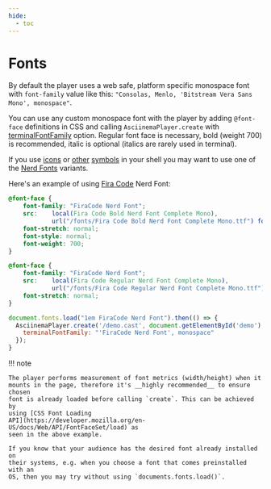 ```yaml
---
hide:
  - toc
---
```


# Fonts

By default the player uses a web safe, platform specific monospace font with
`font-family` value like this: `"Consolas, Menlo, 'Bitstream Vera Sans Mono',
monospace"`.

You can use any custom monospace font with the player by adding `@font-face`
definitions in CSS and calling `AsciinemaPlayer.create` with
[terminalFontFamily](../options/#terminalfontfamily) option. Regular font face
is necessary, bold (weight 700) is recommended, italic is optional (italics are
rarely used in terminal).

If you use [icons](https://fontawesome.com/) or
[other](https://github.com/powerline/powerline)
[symbols](https://github.com/romkatv/powerlevel10k) in your shell you may want
to use one of the [Nerd Fonts](https://www.nerdfonts.com/) variants.

Here's an example of using [Fira Code](https://github.com/tonsky/FiraCode) Nerd
Font:

```css title="app.css"
@font-face {
    font-family: "FiraCode Nerd Font";
    src:    local(Fira Code Bold Nerd Font Complete Mono),
            url("/fonts/Fira Code Bold Nerd Font Complete Mono.ttf") format("truetype");
    font-stretch: normal;
    font-style: normal;
    font-weight: 700;
}

@font-face {
    font-family: "FiraCode Nerd Font";
    src:    local(Fira Code Regular Nerd Font Complete Mono),
            url("/fonts/Fira Code Regular Nerd Font Complete Mono.ttf") format("truetype");
    font-stretch: normal;
}
```

```javascript title="app.js"
document.fonts.load("1em FiraCode Nerd Font").then(() => {
  AsciinemaPlayer.create('/demo.cast', document.getElementById('demo'), {
    terminalFontFamily: "'FiraCode Nerd Font', monospace"
  });
}
```

!!! note

    The player performs measurement of font metrics (width/height) when it
    mounts in the page, therefore it's __highly recommended__ to ensure chosen
    font is already loaded before calling `create`. This can be achieved by
    using [CSS Font Loading
    API](https://developer.mozilla.org/en-US/docs/Web/API/FontFaceSet/load) as
    seen in the above example.
    
    If you know that your audience has the desired font already installed on
    their systems, e.g. when you choose a font that comes preinstalled with an
    OS, then you may try without using `documents.fonts.load()`.
    